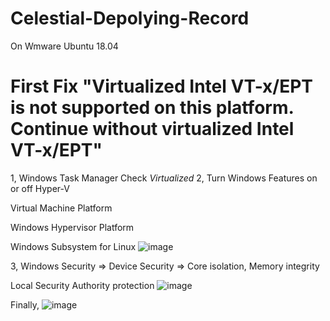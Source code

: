 # Celestial-Depolying-Record

On Wmware Ubuntu 18.04
# First Fix "Virtualized Intel VT-x/EPT is not supported on this platform. Continue without virtualized Intel VT-x/EPT"
1, Windows Task Manager Check *Virtualized*
2, Turn Windows Features on or off 
Hyper-V

Virtual Machine Platform

Windows Hypervisor Platform

Windows Subsystem for Linux
![image](https://github.com/AkiMoo/Celestial-Depolying-Record/assets/32764968/54d47a71-f704-4d53-acae-6fa957cd4564)

3, Windows Security => Device Security => Core isolation,
Memory integrity

Local Security Authority protection
![image](https://github.com/AkiMoo/Celestial-Depolying-Record/assets/32764968/86f6442d-f6cb-4385-bbd4-4cdba96ceb3d)

Finally,
![image](https://github.com/AkiMoo/Celestial-Depolying-Record/assets/32764968/466ce5dd-e996-44b1-a797-933ec65d313c)
